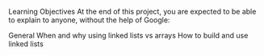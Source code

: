 Learning Objectives
At the end of this project, you are expected to be able to explain to anyone, without the help of Google:

General
When and why using linked lists vs arrays
How to build and use linked lists